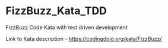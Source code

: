# FizzBuzz_Kata_TDD
FizzBuzz Code Kata with test driven development

Link to Kata description - https://codingdojo.org/kata/FizzBuzz/ 
